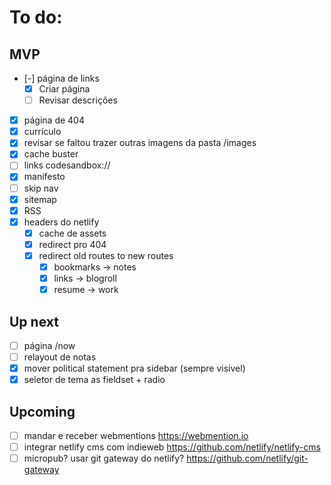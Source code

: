 # To do:

## MVP

-   [-] página de links
    -   [x] Criar página
    -   [ ] Revisar descrições
-   [x] página de 404
-   [x] currículo
-   [x] revisar se faltou trazer outras imagens da pasta /images
-   [x] cache buster
-   [ ] links codesandbox://
-   [x] manifesto
-   [ ] skip nav
-   [x] sitemap
-   [x] RSS
-   [x] headers do netlify
    -   [x] cache de assets
    -   [x] redirect pro 404
    -   [x] redirect old routes to new routes
        -   [x] bookmarks -> notes
        -   [x] links -> blogroll
        -   [x] resume -> work

## Up next

-   [ ] página /now
-   [ ] relayout de notas
-   [x] mover political statement pra sidebar (sempre visível)
-   [x] seletor de tema as fieldset + radio

## Upcoming

-   [ ] mandar e receber webmentions https://webmention.io
-   [ ] integrar netlify cms com indieweb https://github.com/netlify/netlify-cms
-   [ ] micropub? usar git gateway do netlify? https://github.com/netlify/git-gateway
